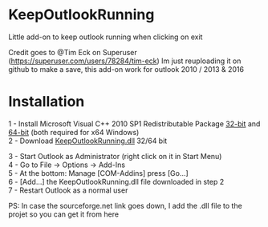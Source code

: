 # KeepOutlookRunning

Little add-on to keep outlook running when clicking on exit

Credit goes to @Tim Eck on Superuser (https://superuser.com/users/78284/tim-eck) 
Im just reuploading it on github to make a save, this add-on work for outlook 2010 / 2013 & 2016 

# Installation 

1 - Install Microsoft Visual C++ 2010 SP1 Redistributable Package [32-bit](http://www.microsoft.com/en-us/download/details.aspx?id=8328) and [64-bit](http://www.microsoft.com/en-us/download/details.aspx?id=13523) (both required for x64 Windows)  
2 - Download [KeepOutlookRunning.dll](http://sourceforge.net/projects/keepoutlook/files/0.0.1/)  32/64 bit

3 - Start Outlook as Administrator (right click on it in Start Menu)  
4 - Go to File -> Options -> Add-Ins  
5 - At the bottom: Manage [COM-Addins] press [Go...]  
6 - [Add...] the KeepOutlookRunning.dll file downloaded in step 2  
7 - Restart Outlook as a normal user  

PS: In case the sourceforge.net link goes down, I add the .dll file to the projet so you can get it from here  
